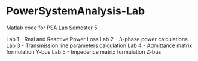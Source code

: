 # PowerSystemAnalysis-Lab
Matlab code for PSA Lab Semester 5

Lab 1 - Real and Reactive Power Loss
Lab 2 - 3-phase power calculations
Lab 3 - Transmission line parameters calculation
Lab 4 - Admittance matrix formulation Y-bus
Lab 5 - Impedence matrix formulation Z-bus
